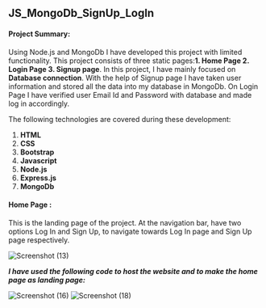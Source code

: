 ## JS_MongoDb_SignUp_LogIn

#### Project Summary:
Using Node.js and MongoDb I have developed this project with limited functionality. This project consists of three static pages:__1. Home Page  2. Login Page  3. Signup page__.
In this project, I have mainly focused on **Database connection**. With the help of Signup page I have taken user information and stored all the data into my database in MongoDb.
On Login Page I have verified user Email Id and Password with database and made log in accordingly.

The following technologies are covered during these development:
1. **HTML**
2. **CSS**
3. **Bootstrap**
4. **Javascript**
5. **Node.js**
6. **Express.js**
7. **MongoDb**

#### Home Page :
This is the landing page of the project. At the navigation bar, have two options Log In and Sign Up, to navigate towards Log In page and Sign Up page respectively.

![Screenshot (13)](https://user-images.githubusercontent.com/72350924/116924526-9bcd3480-ac75-11eb-9ff8-aba94c2d4b01.png)

**_I have used the following code to host the website and to make the home page as landing page:_**

![Screenshot (16)](https://user-images.githubusercontent.com/72350924/116927395-409d4100-ac79-11eb-8b6b-7f427cdcd604.png)
![Screenshot (18)](https://user-images.githubusercontent.com/72350924/116927419-46932200-ac79-11eb-8254-db86d6238fde.png)

